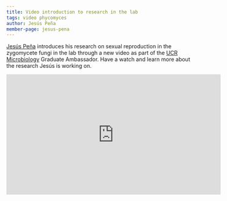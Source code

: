 ```yaml
---
title: Video introduction to research in the lab
tags: video phycomyces
author: Jesús Peña
member-page: jesus-pena
---
```

[Jesús Peña](/members/jesus-pena/) introduces his research on sexual reproduction in the zygomycete fungi in the lab through a new video as part of the [UCR Microbiology](http://microbiology.ucr.edu) Graduate Ambassador. Have a watch and learn more about the research Jesús is working on.

<iframe width="560" height="315" src="https://www.youtube.com/embed/okdpZFn-C5I" title="YouTube video player" frameborder="0" allow="accelerometer; autoplay; clipboard-write; encrypted-media; gyroscope; picture-in-picture" allowfullscreen></iframe>
